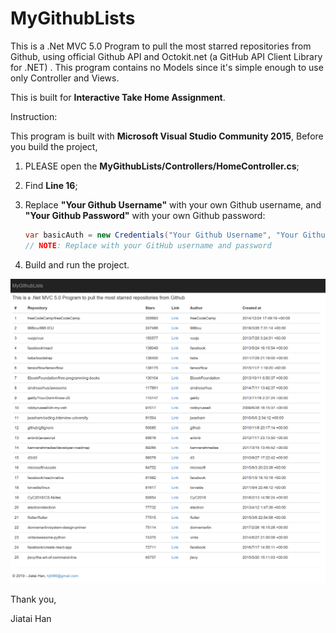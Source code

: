 # MyGithubLists

This is a .Net MVC 5.0 Program to pull the most starred repositories from Github, using official Github API and Octokit.net (a GitHub API Client Library for .NET) . This program contains no Models since it's simple enough to use only Controller and Views.



This is built for **Interactive Take Home Assignment**.



Instruction:

This program is built with **Microsoft Visual Studio Community 2015**, Before you build the project, 

1. PLEASE open the **MyGithubLists/Controllers/HomeController.cs**;

2. Find **Line 16**;

3. Replace **"Your Github Username"** with your own Github username, and **"Your Github Password"** with your own Github password:

	```c#
	var basicAuth = new Credentials("Your Github Username", "Your Github Password"); 
	// NOTE: Replace with your GitHub username and password
	```
	
4. Build and run the project.



![Preview](README.assets/Preview.png)



Thank you,



Jiatai Han